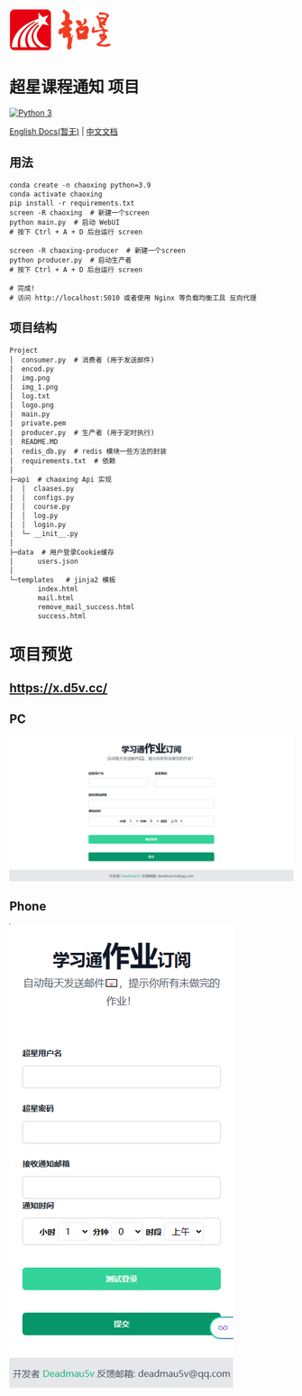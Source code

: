 ![logo.png](logo.png)

# 超星课程通知 项目

[![Python 3](https://img.shields.io/badge/Python-3.x-blue.svg)]()

[English Docs(暂无)]() | [中文文档]()

## 用法

```shell
conda create -n chaoxing python=3.9
conda activate chaoxing
pip install -r requirements.txt
screen -R chaoxing  # 新建一个screen
python main.py  # 启动 WebUI
# 按下 Ctrl + A + D 后台运行 screen

screen -R chaoxing-producer  # 新建一个screen
python producer.py  # 启动生产者
# 按下 Ctrl + A + D 后台运行 screen

# 完成!
# 访问 http://localhost:5010 或者使用 Nginx 等负载均衡工具 反向代理
```

## 项目结构

```shell
Project
│  consumer.py  # 消费者 (用于发送邮件)
│  encod.py
│  img.png
│  img_1.png
│  log.txt
│  logo.png
│  main.py
│  private.pem
│  producer.py  # 生产者 (用于定时执行)
│  README.MD  
│  redis_db.py  # redis 模块一些方法的封装
│  requirements.txt  # 依赖
│
├─api  # chaoxing Api 实现
│  │  claases.py
│  │  configs.py
│  │  course.py
│  │  log.py
│  │  login.py
│  └─ __init__.py
│
├─data  # 用户登录Cookie缓存
│      users.json
│
└─templates   # jinja2 模板
       index.html
       mail.html
       remove_mail_success.html
       success.html
```

# 项目预览
## https://x.d5v.cc/
## PC
![img.png](img.png)
## Phone
![img_1.png](img_1.png)
